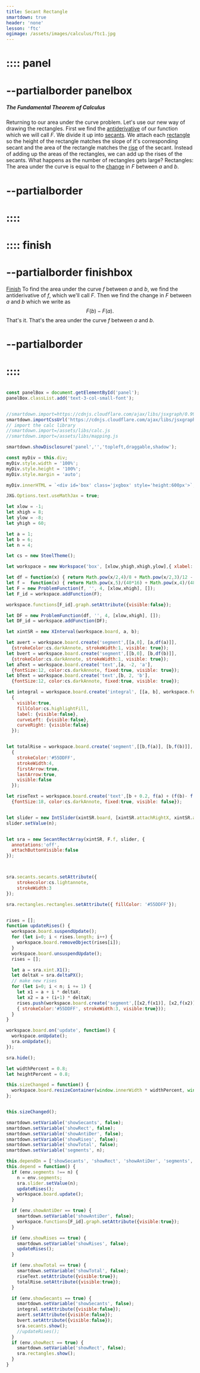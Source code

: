 ```yaml
---
title: Secant Rectangle
smartdown: true
header: 'none'
lesson: 'ftc'
ogimage: /assets/images/calculus/ftc1.jpg
---
```



# :::: panel
# --partialborder panelbox
##### The Fundamental Theorem of Calculus
Returning to our area under the curve problem.  Let's use our new way of drawing the rectangles.  First we find the [antiderivative](:=showAntiDer=true) of our function which we will call $F$. We divide it up into [secants](:=showSecants=true).  We attach each [rectangle](:=showRect=true) so the height of the rectangle matches the slope of it's corresponding secant and the area of the rectangle matches the [rise](:=showRises=true) of the secant.
Instead of adding up the areas of the rectangles, we can add up the rises of the secants. What happens as the number of rectangles gets large?
Rectangles: [](:-segments/1/50/1) [](:!segments) 
The area under the curve is equal to the [change](:=showTotal=true) in $F$ between $a$ and $b$.  
# --partialborder
# ::::

# :::: finish
# --partialborder finishbox
[Finish](::finish/button,transparent,closeable,draggable,center,outline,shadow)
To find the area under the curve $f$ between $a$ and $b$, we find the antiderivative of $f$, which we'll call $F$.  Then we find the change in $F$ between $a$ and $b$ which we write as $$F(b) - F(a).$$
That's it.  That's the area under the curve $f$ between $a$ and $b$.
# --partialborder 
# ::::

```javascript /autoplay

const panelBox = document.getElementById('panel');
panelBox.classList.add('text-3-col-small-font');


//smartdown.import=https://cdnjs.cloudflare.com/ajax/libs/jsxgraph/0.99.7/jsxgraphcore.js
smartdown.importCssUrl('https://cdnjs.cloudflare.com/ajax/libs/jsxgraph/0.99.7/jsxgraph.css');
// import the calc library
//smartdown.import=/assets/libs/calc.js
//smartdown.import=/assets/libs/mapping.js

smartdown.showDisclosure('panel','','topleft,draggable,shadow');

const myDiv = this.div;
myDiv.style.width = '100%';
myDiv.style.height = '100%';
myDiv.style.margin = 'auto';

myDiv.innerHTML = `<div id='box' class='jxgbox' style='height:600px'>`;

JXG.Options.text.useMathJax = true;

let xlow = -1;
let xhigh = 8;
let ylow = -8;
let yhigh = 60;

let a = 1;
let b = 6;
let n = 4;

let cs = new SteelTheme();

let workspace = new Workspace('box', [xlow,yhigh,xhigh,ylow],{ xlabel:'', ylabel:'', colorTheme:'steel' });

let df = function(x) { return Math.pow(x/2,4)/8 + Math.pow(x/2,3)/12 - 3 * Math.pow(x/2,2) + 12;};
let f =  function(x) { return Math.pow(x,5)/(40*16) + Math.pow(x,4)/(48*8) - Math.pow(x,3)/4 + 12* (x) + 15;  };
let F = new ProblemFunction(f, '', 4, [xlow,xhigh], []);
let F_id = workspace.addFunction(F);

workspace.functions[F_id].graph.setAttribute({visible:false});

let DF = new ProblemFunction(df, '', 4, [xlow,xhigh], []);
let DF_id = workspace.addFunction(DF);

let xintSR = new XInterval(workspace.board, a, b);

let avert = workspace.board.create('segment',[[a,0], [a,df(a)]],
  {strokeColor:cs.darkAnnote, strokeWidth:1, visible: true});
let bvert = workspace.board.create('segment',[[b,0], [b,df(b)]],
  {strokeColor:cs.darkAnnote, strokeWidth:1, visible: true});
let aText = workspace.board.create('text',[a, -2, 'a'], 
  {fontSize:12, color:cs.darkAnnote, fixed:true, visible: true});
let bText = workspace.board.create('text',[b, 2, 'b'], 
  {fontSize:12, color:cs.darkAnnote, fixed:true, visible: true});

let integral = workspace.board.create('integral', [[a, b], workspace.functions[DF_id].graph],
  {
    visible:true, 
    fillColor:cs.highlightFill, 
    label: {visible:false}, 
    curveLeft: {visible:false},
    curveRight: {visible:false}
  });


let totalRise = workspace.board.create('segment',[[b,f(a)], [b,f(b)]],
  {
    strokeColor:'#55DDFF', 
    strokeWidth:4,
    firstArrow:true, 
    lastArrow:true, 
    visible:false
  });

let riseText = workspace.board.create('text',[b + 0.2, f(a) + (f(b)- f(a))/2, 'F(b) - F(a)'], 
  {fontSize:18, color:cs.darkAnnote, fixed:true, visible: false});


let slider = new IntSlider(xintSR.board, [xintSR.attachRightX, xintSR.attachY], [1, 50], 'N');
slider.setValue(n);


let sra = new SecantRectArray(xintSR, F.f, slider, {
  annotations:'off',
  attachButtonVisible:false
});



sra.secants.secants.setAttribute({
	strokecolor:cs.lightannote, 
    strokeWidth:3
});

sra.rectangles.rectangles.setAttribute({ fillColor: '#55DDFF'});


rises = [];
function updateRises() {
  workspace.board.suspendUpdate();
  for (let i=0; i < rises.length; i++) {
    workspace.board.removeObject(rises[i]);
  }
  workspace.board.unsuspendUpdate(); 
  rises = [];

  let a = sra.xint.X1();
  let deltaX = sra.deltaPX();
  // make new rises
  for (let i=0; i < n; i += 1) {
    let x1 = a + i * deltaX;
    let x2 = a + (i+1) * deltaX;
    rises.push(workspace.board.create('segment',[[x2,f(x1)], [x2,f(x2)]],
    { strokeColor:'#55DDFF', strokeWidth:3, visible:true}));
  } 
}

workspace.board.on('update', function() {
  workspace.onUpdate();
  sra.onUpdate();
});

sra.hide();

let widthPercent = 0.8;
let heightPercent = 0.8;

this.sizeChanged = function() {
  workspace.board.resizeContainer(window.innerWidth * widthPercent, window.innerHeight * heightPercent);       
};


this.sizeChanged();

smartdown.setVariable('showSecants', false);
smartdown.setVariable('showRect', false);
smartdown.setVariable('showAntiDer', false);
smartdown.setVariable('showRises', false);
smartdown.setVariable('showTotal', false);
smartdown.setVariable('segments', n);

this.dependOn = ['showSecants', 'showRect', 'showAntiDer', 'segments', 'showRises', 'showTotal'];
this.depend = function() {
  if (env.segments !== n) {
    n = env.segments;
    sra.slider.setValue(n);
    updateRises();
    workspace.board.update();
  }

  if (env.showAntiDer == true) {
    smartdown.setVariable('showAntiDer', false);
    workspace.functions[F_id].graph.setAttribute({visible:true});
  }

  if (env.showRises == true) {
    smartdown.setVariable('showRises', false);
    updateRises();
  }

  if (env.showTotal == true) {
    smartdown.setVariable('showTotal', false);
    riseText.setAttribute({visible:true});
    totalRise.setAttribute({visible:true});
  }

  if (env.showSecants == true) {
    smartdown.setVariable('showSecants', false);
    integral.setAttribute({visible:false});
    avert.setAttribute({visible:false});
    bvert.setAttribute({visible:false});
    sra.secants.show();
    //updateRises();
  }
  if (env.showRect == true) {
    smartdown.setVariable('showRect', false);
    sra.rectangles.show();
  }
}



```

